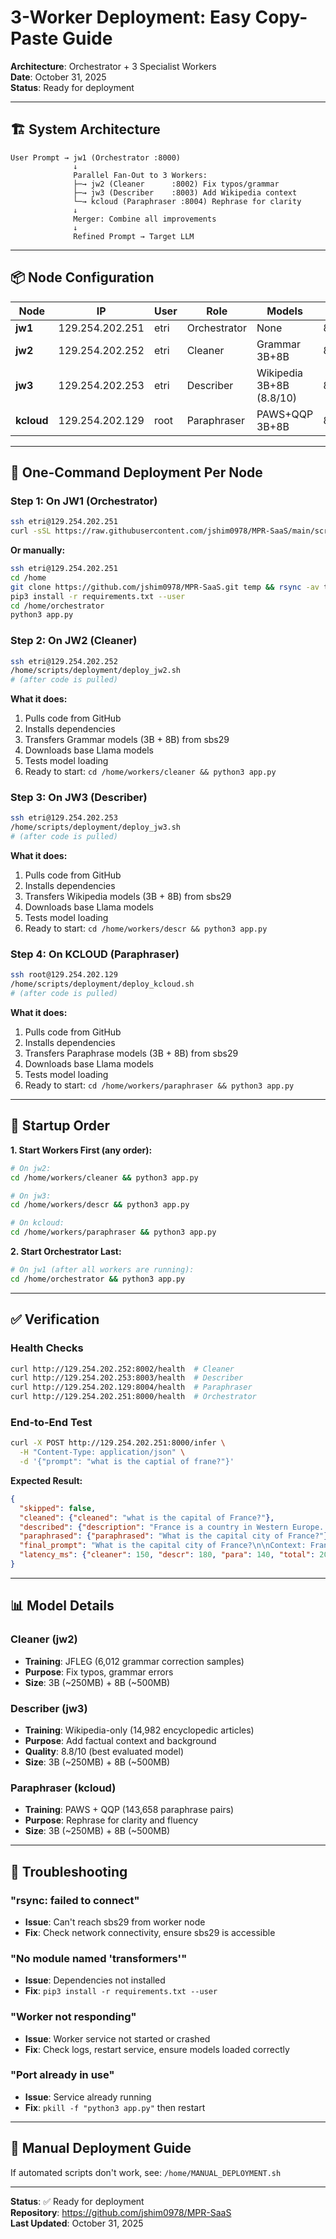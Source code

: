 # 3-Worker Deployment: Easy Copy-Paste Guide

**Architecture**: Orchestrator + 3 Specialist Workers  
**Date**: October 31, 2025  
**Status**: Ready for deployment  

---

## 🏗️ System Architecture

```
User Prompt → jw1 (Orchestrator :8000)
              ↓
              Parallel Fan-Out to 3 Workers:
              ├─→ jw2 (Cleaner      :8002) Fix typos/grammar
              ├─→ jw3 (Describer    :8003) Add Wikipedia context
              └─→ kcloud (Paraphraser :8004) Rephrase for clarity
              ↓
              Merger: Combine all improvements
              ↓
              Refined Prompt → Target LLM
```

---

## 📦 Node Configuration

| Node | IP | User | Role | Models | Port |
|------|-----|------|------|--------|------|
| **jw1** | 129.254.202.251 | etri | Orchestrator | None | 8000 |
| **jw2** | 129.254.202.252 | etri | Cleaner | Grammar 3B+8B | 8002 |
| **jw3** | 129.254.202.253 | etri | Describer | Wikipedia 3B+8B (8.8/10) | 8003 |
| **kcloud** | 129.254.202.129 | root | Paraphraser | PAWS+QQP 3B+8B | 8004 |

---

## 🚀 One-Command Deployment Per Node

### Step 1: On JW1 (Orchestrator)

```bash
ssh etri@129.254.202.251
curl -sSL https://raw.githubusercontent.com/jshim0978/MPR-SaaS/main/scripts/deployment/deploy_jw1.sh | bash
```

**Or manually:**
```bash
ssh etri@129.254.202.251
cd /home
git clone https://github.com/jshim0978/MPR-SaaS.git temp && rsync -av temp/ ./ && rm -rf temp
pip3 install -r requirements.txt --user
cd /home/orchestrator
python3 app.py
```

### Step 2: On JW2 (Cleaner)

```bash
ssh etri@129.254.202.252
/home/scripts/deployment/deploy_jw2.sh
# (after code is pulled)
```

**What it does:**
1. Pulls code from GitHub
2. Installs dependencies
3. Transfers Grammar models (3B + 8B) from sbs29
4. Downloads base Llama models
5. Tests model loading
6. Ready to start: `cd /home/workers/cleaner && python3 app.py`

### Step 3: On JW3 (Describer)

```bash
ssh etri@129.254.202.253
/home/scripts/deployment/deploy_jw3.sh
# (after code is pulled)
```

**What it does:**
1. Pulls code from GitHub
2. Installs dependencies
3. Transfers Wikipedia models (3B + 8B) from sbs29
4. Downloads base Llama models
5. Tests model loading
6. Ready to start: `cd /home/workers/descr && python3 app.py`

### Step 4: On KCLOUD (Paraphraser)

```bash
ssh root@129.254.202.129
/home/scripts/deployment/deploy_kcloud.sh
# (after code is pulled)
```

**What it does:**
1. Pulls code from GitHub
2. Installs dependencies
3. Transfers Paraphrase models (3B + 8B) from sbs29
4. Downloads base Llama models
5. Tests model loading
6. Ready to start: `cd /home/workers/paraphraser && python3 app.py`

---

## 🎯 Startup Order

**1. Start Workers First (any order):**
```bash
# On jw2:
cd /home/workers/cleaner && python3 app.py

# On jw3:
cd /home/workers/descr && python3 app.py

# On kcloud:
cd /home/workers/paraphraser && python3 app.py
```

**2. Start Orchestrator Last:**
```bash
# On jw1 (after all workers are running):
cd /home/orchestrator && python3 app.py
```

---

## ✅ Verification

### Health Checks
```bash
curl http://129.254.202.252:8002/health  # Cleaner
curl http://129.254.202.253:8003/health  # Describer
curl http://129.254.202.129:8004/health  # Paraphraser
curl http://129.254.202.251:8000/health  # Orchestrator
```

### End-to-End Test
```bash
curl -X POST http://129.254.202.251:8000/infer \
  -H "Content-Type: application/json" \
  -d '{"prompt": "what is the captial of frane?"}'
```

**Expected Result:**
```json
{
  "skipped": false,
  "cleaned": {"cleaned": "what is the capital of France?"},
  "described": {"description": "France is a country in Western Europe..."},
  "paraphrased": {"paraphrased": "What is the capital city of France?"},
  "final_prompt": "What is the capital city of France?\n\nContext: France is...",
  "latency_ms": {"cleaner": 150, "descr": 180, "para": 140, "total": 200}
}
```

---

## 📊 Model Details

### Cleaner (jw2)
- **Training**: JFLEG (6,012 grammar correction samples)
- **Purpose**: Fix typos, grammar errors
- **Size**: 3B (~250MB) + 8B (~500MB)

### Describer (jw3)
- **Training**: Wikipedia-only (14,982 encyclopedic articles)
- **Purpose**: Add factual context and background
- **Quality**: 8.8/10 (best evaluated model)
- **Size**: 3B (~250MB) + 8B (~500MB)

### Paraphraser (kcloud)
- **Training**: PAWS + QQP (143,658 paraphrase pairs)
- **Purpose**: Rephrase for clarity and fluency
- **Size**: 3B (~250MB) + 8B (~500MB)

---

## 🔧 Troubleshooting

### "rsync: failed to connect"
- **Issue**: Can't reach sbs29 from worker node
- **Fix**: Check network connectivity, ensure sbs29 is accessible

### "No module named 'transformers'"
- **Issue**: Dependencies not installed
- **Fix**: `pip3 install -r requirements.txt --user`

### "Worker not responding"
- **Issue**: Worker service not started or crashed
- **Fix**: Check logs, restart service, ensure models loaded correctly

### "Port already in use"
- **Issue**: Service already running
- **Fix**: `pkill -f "python3 app.py"` then restart

---

## 📝 Manual Deployment Guide

If automated scripts don't work, see: `/home/MANUAL_DEPLOYMENT.sh`

---

**Status**: ✅ Ready for deployment  
**Repository**: https://github.com/jshim0978/MPR-SaaS  
**Last Updated**: October 31, 2025

